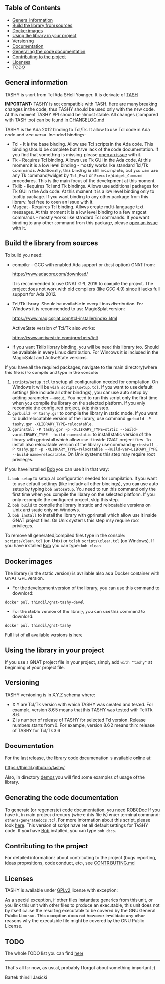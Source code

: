 ## Table of Contents
* [General information](#General-information)
* [Build the library from sources](#Build-the-library-from-sources)
* [Docker images](#Docker-images)
* [Using the library in your project](#Using-the-library-in-your-project)
* [Versioning](#Versioning)
* [Documentation](#Documentation)
* [Generating the code documentation](#Generating-the-code-documentation)
* [Contributing to the project](#Contributing-to-the-project)
* [Licenses](#Licenses)
* [TODO](#TODO)

## General information

TASHY is short from Tcl Ada SHell Younger. It is derivate of [TASH](https://github.com/simonjwright/tcladashell)

**IMPORTANT:** TASHY is not compatible with TASH. Here are many breaking
changes in the code, thus TASHY should be used only with the new code. At
this moment TASHY API should be almost stable. All changes (compared with
TASH too) can be found [in CHANGELOG.md](CHANGELOG.md)

TASHY is the Ada 2012 binding to Tcl/Tk. It allow to use Tcl code in Ada code
and vice versa. Included bindings:

* Tcl - It is the base binding. Allow use Tcl scripts in the Ada code.
  This binding should be complete but have lack of the code documentation. If
  you find that something is missing, please [open an issue](https://github.com/thindil/tashy/issues/new) with it.
* Tk - Requires Tcl binding. Allows use Tk GUI in the Ada code. At this
  moment it is a low level binding - mostly works like standard Tcl/Tk
  commands. Additionally, this binding is still incomplete, but you can
  use any Tk command/widget by `Tcl_Eval` or `Execute_Widget_Command`
  procedures. This is the main focus of the development at this moment.
* Tklib - Requires Tcl and Tk bindings. Allows use additional packages for
  Tk GUI in the Ada code. At this moment it is a low level binding only to
  tooltip package. If you want binding to any other package from this library,
  feel free to [open an issue](https://github.com/thindil/tashy/issues/new) with it.
* Msgcat - Requires Tcl binding. Allows create multi-language text messages.
  At this moment it is a low level binding to a few msgcat commands - mostly
  works like standard Tcl commands. If you want binding to any other command
  from this package, please [open an issue](https://github.com/thindil/tashy/issues/new) with it.

## Build the library from sources

To build you need:

* compiler - GCC with enabled Ada support or (best option) GNAT from:

  https://www.adacore.com/download/

  It is recommended to use GNAT GPL 2019 to compile the project.
  The project does not work with old compilers (like GCC 4.9) since it
  lacks full support for Ada 2012.

* Tcl/Tk library. Should be available in every Linux distribution. For
  Windows it is recommended to use MagicSplat version:

  https://www.magicsplat.com/tcl-installer/index.html

  ActiveState version of Tcl/Tk also works:

  https://www.activestate.com/products/tcl/

* If you want Tklib library binding, you will be need this library too. Should
  be available in every Linux distribution. For Windows it is included in the
  MagicSplat and ActiveState versions.

If you have all the required packages, navigate to the main directory(where
this file is) to compile and type in the console:

1. `scripts/setup.tcl` to setup all configuration needed for compilation.
   On Windows it will be `wish scripts\setup.tcl`. If you want to use default
   settings (like include all other bindings), you can use auto setup by
   adding parameter `--nogui`. You need to run this script only the first time
   when you compile the library on the selected platform. If you only
   recompile the configured project, skip this step.
2. `gprbuild -P tashy.gpr` to compile the library in static mode. If you want
   to build relocatable version of the library, use command
   `gprbuild -P tashy.gpr -XLIBRARY_TYPE=relocatable`.
3. `gprinstall -P tashy.gpr -p -XLIBRARY_TYPE=static --build-var=LIBRARY_TYPE --build-name=static`
   to install static version of the library with gprinstall which allow use
   it inside GNAT project files. To install also relocatable version of the
   library use command
   `gprinstall -P tashy.gpr -p -XLIBRARY_TYPE=relocatable --build-var=LIBRARY_TYPE --build-name=relocatable`.
   On Unix systems this step may require root privileges.

If you have installed [Bob](https://github.com/thindil/bob) you can use it in
that way:

1. `bob setup` to setup all configuration needed for compilation. If you want
    to use default settings (like include all other bindings), you can use
    auto setup by typing `bob autosetup`. You need to run this command only
    the first time when you compile the library on the selected platform. If
    you only recompile the configured project, skip this step.
2. `bob build` to compile the library in static and relocatable versions on
   Unix and static only on Windows.
3. `bob install` to install the library with gprinstall which allow use it
   inside GNAT project files. On Unix systems this step may require root
   privileges.

To remove all generated/compiled files type in the console:
`scripts/clean.tcl` (on Unix) or `tclsh scripts\clean.tcl` (on Windows).
If you have installed [Bob](https://github.com/thindil/bob) you can type:
`bob clean`

## Docker images
The library (in the static version) is available also as a Docker container with
GNAT GPL version.

* For the development version of the library, you can use this command to
download:

`docker pull thindil/gnat-tashy-devel`

* For the stable version of the library, you can use this command to download:

`docker pull thindil/gnat-tashy`

Full list of all available versions is [here](https://hub.docker.com/repository/registry-1.docker.io/thindil/gnat-tashy/tags?page=1)

## Using the library in your project

If you use a GNAT project file in your project, simply add `with "tashy"` at
beginning of your project file.

## Versioning

TASHY versioning is in X.Y.Z schema where:

* X.Y are Tcl/Tk version with which TASHY was created and tested. For example,
  version 8.6.5 means that this TASHY was tested with Tcl/Tk 8.6.
* Z is number of release of TASHY for selected Tcl version. Release numbers
  starts from 0. For example, version 8.6.2 means third release of TASHY for
  Tcl/Tk 8.6

## Documentation

For the last release, the library code documenation is available online at:

https://thindil.github.io/tashy/

Also, in directory [demos](demos/) you will find some examples of usage of the
library.

## Generating the code documentation

To generate (or regenerate) code documentation, you need [ROBODoc](https://rfsber.home.xs4all.nl/Robo/)
If you have it, in main project directory (where this file is) enter terminal
command: `others/generatedocs.tcl`. For more information about this script,
please look [here](https://github.com/thindil/roboada#generatedocstcl). This
version of script have set all default settings for TASHY code. If you have
[Bob](https://github.com/thindil/bob) installed, you can type `bob docs`.

## Contributing to the project

For detailed informations about contributing to the project (bugs reporting,
ideas propositions, code conduct, etc), see [CONTRIBUTING.md](CONTRIBUTING.md)

## Licenses

TASHY is available under [GPLv2](COPYING) license with exception:

As a special exception, if other files instantiate generics from this unit,
or you link this unit with other files to produce an executable, this unit
does not by itself cause the resulting executable to be covered by the GNU
General Public License. This exception does not however invalidate any other
reasons why the executable file might be covered by the GNU Public License.

## TODO

The whole TODO list you can find [here](https://github.com/thindil/tashy/projects/2)

----

That's all for now, as usual, probably I forgot about something important ;)

Bartek thindil Jasicki
